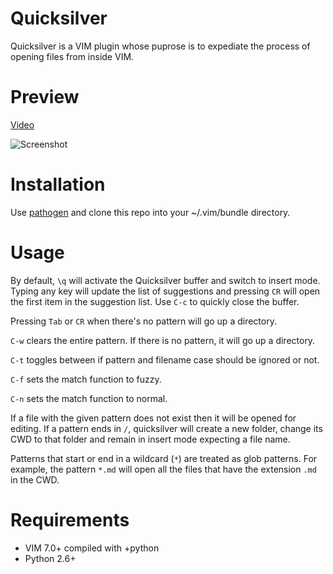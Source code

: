Quicksilver
===========

Quicksilver is a VIM plugin whose puprose is to expediate the process of
opening files from inside VIM.

# Preview

[Video](http://www.youtube.com/watch?v=Jq3tQL_r9BY)

![Screenshot](http://farm4.static.flickr.com/3497/5699173083_56198782fe_z.jpg)

# Installation

Use [pathogen][1] and clone this repo into your ~/.vim/bundle directory.

# Usage

By default, `\q` will activate the Quicksilver buffer and switch to
insert mode. Typing any key will update the list of suggestions and
pressing `CR` will open the first item in the suggestion list. Use `C-c`
to quickly close the buffer.

Pressing `Tab` or `CR` when there's no pattern will go up a directory.

`C-w` clears the entire pattern. If there is no pattern, it will go up a
directory.

`C-t` toggles between if pattern and filename case should be ignored or
not.

`C-f` sets the match function to fuzzy.

`C-n` sets the match function to normal.

If a file with the given pattern does not exist then it will be opened
for editing. If a pattern ends in `/`, quicksilver will create a
new folder, change its CWD to that folder and remain in insert mode
expecting a file name.

Patterns that start or end in a wildcard (`*`) are treated as glob
patterns. For example, the pattern `*.md` will open all the files that
have the extension `.md` in the CWD.

# Requirements

* VIM 7.0+ compiled with +python
* Python 2.6+

[1]: http://github.com/tpope/vim-pathogen
